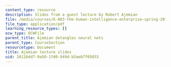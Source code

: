 ```yaml
---
content_type: resource
description: Slides from a guest lecture by Robert Ajemian
file: /media/courses/6-803-the-human-intelligence-enterprise-spring-2019/26116dd79a501fd0949db3aeb7f05033_MIT6_803S19_ajemian_slides.pdf
file_type: application/pdf
learning_resource_types: []
ocw_type: OCWFile
parent_title: Ajemian detangles neural nets
parent_type: CourseSection
resourcetype: Document
title: Ajemian lecture slides
uid: 26116dd7-9a50-1fd0-949d-b3aeb7f05033
---
```


